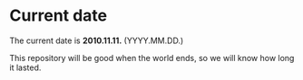 # Current date

The current date is **2010.11.11.** (YYYY.MM.DD.)

This repository will be good when the world ends, so we will know how long it lasted.